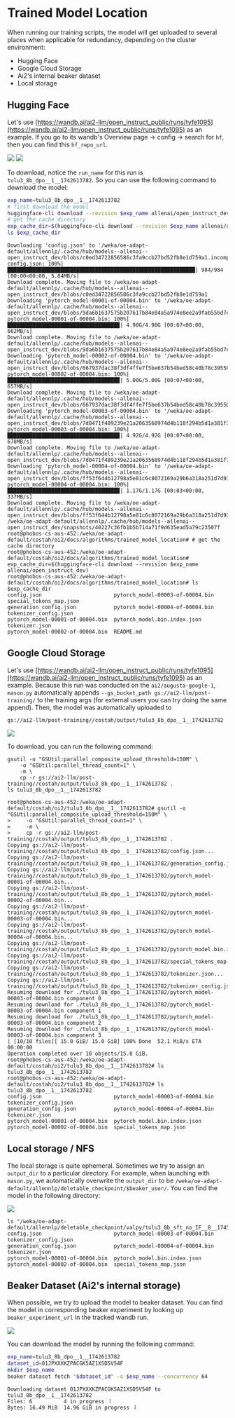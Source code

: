 # Trained Model Location

When running our training scripts, the model will get uploaded to several places when applicable for redundancy, depending on the cluster environment:

* Hugging Face
* Google Cloud Storage
* Ai2's internal beaker dataset
* Local storage



## Hugging Face

Let's use [https://wandb.ai/ai2-llm/open_instruct_public/runs/tyfe1095](https://wandb.ai/ai2-llm/open_instruct_public/runs/tyfe1095) as an example. If you go to its wandb's Overview page -> config -> search for `hf`, then you can find this `hf_repo_url`. 

![](trained_model_location/hf.png)
![](trained_model_location/hf2.png)

To download, notice the `run_name` for this run is `tulu3_8b_dpo__1__1742613782`. So you can use the following command to download the model:

```bash
exp_name=tulu3_8b_dpo__1__1742613782
# first download the model
huggingface-cli download --revision $exp_name allenai/open_instruct_dev
# get the cache directory
exp_cache_dir=$(huggingface-cli download --revision $exp_name allenai/open_instruct_dev)
ls $exp_cache_dir
```
```
Downloading 'config.json' to '/weka/oe-adapt-default/allennlp/.cache/hub/models--allenai--open_instruct_dev/blobs/c0ed34722856586c3fa9ccb27bd52fb8e1d759a1.incomplete'
config.json: 100%|████████████████████████████████████████████████████████████| 984/984 [00:00<00:00, 5.84MB/s]
Download complete. Moving file to /weka/oe-adapt-default/allennlp/.cache/hub/models--allenai--open_instruct_dev/blobs/c0ed34722856586c3fa9ccb27bd52fb8e1d759a1
Downloading 'pytorch_model-00001-of-00004.bin' to '/weka/oe-adapt-default/allennlp/.cache/hub/models--allenai--open_instruct_dev/blobs/9da6b1637575b207617b84e84a5a974e8ee2a9fab55bd7e0343d6edf2a9f9f28.incomplete'
pytorch_model-00001-of-00004.bin: 100%|███████████████████████████████████▉| 4.98G/4.98G [00:07<00:00, 662MB/s]
Download complete. Moving file to /weka/oe-adapt-default/allennlp/.cache/hub/models--allenai--open_instruct_dev/blobs/9da6b1637575b207617b84e84a5a974e8ee2a9fab55bd7e0343d6edf2a9f9f28
Downloading 'pytorch_model-00002-of-00004.bin' to '/weka/oe-adapt-default/allennlp/.cache/hub/models--allenai--open_instruct_dev/blobs/667937dac38f3df4ffe7f5be637b54bed58c40b78c39550b639d12f6d57461b7.incomplete'
pytorch_model-00002-of-00004.bin: 100%|███████████████████████████████████▉| 5.00G/5.00G [00:07<00:00, 657MB/s]
Download complete. Moving file to /weka/oe-adapt-default/allennlp/.cache/hub/models--allenai--open_instruct_dev/blobs/667937dac38f3df4ffe7f5be637b54bed58c40b78c39550b639d12f6d57461b7
Downloading 'pytorch_model-00003-of-00004.bin' to '/weka/oe-adapt-default/allennlp/.cache/hub/models--allenai--open_instruct_dev/blobs/7d0471f489239e21a2063568974d4b118f294b5d1a381f306fe165729b6e88d3.incomplete'
pytorch_model-00003-of-00004.bin: 100%|███████████████████████████████████▉| 4.92G/4.92G [00:07<00:00, 678MB/s]
Download complete. Moving file to /weka/oe-adapt-default/allennlp/.cache/hub/models--allenai--open_instruct_dev/blobs/7d0471f489239e21a2063568974d4b118f294b5d1a381f306fe165729b6e88d3
Downloading 'pytorch_model-00004-of-00004.bin' to '/weka/oe-adapt-default/allennlp/.cache/hub/models--allenai--open_instruct_dev/blobs/ff53f644b12798a5e81c6c8072169a29b6a318a251d7d939687e2af333efe51e.incomplete'
pytorch_model-00004-of-00004.bin: 100%|███████████████████████████████████▉| 1.17G/1.17G [00:03<00:00, 337MB/s]
Download complete. Moving file to /weka/oe-adapt-default/allennlp/.cache/hub/models--allenai--open_instruct_dev/blobs/ff53f644b12798a5e81c6c8072169a29b6a318a251d7d939687e2af333efe51e
/weka/oe-adapt-default/allennlp/.cache/hub/models--allenai--open_instruct_dev/snapshots/40227c36fb1b5b714a71f9d635ead5a79c23507f
root@phobos-cs-aus-452:/weka/oe-adapt-default/costah/oi2/docs/algorithms/trained_model_location# # get the cache directory
root@phobos-cs-aus-452:/weka/oe-adapt-default/costah/oi2/docs/algorithms/trained_model_location# exp_cache_dir=$(huggingface-cli download --revision $exp_name allenai/open_instruct_dev)
root@phobos-cs-aus-452:/weka/oe-adapt-default/costah/oi2/docs/algorithms/trained_model_location# ls $exp_cache_dir
config.json                       pytorch_model-00003-of-00004.bin  special_tokens_map.json
generation_config.json            pytorch_model-00004-of-00004.bin  tokenizer_config.json
pytorch_model-00001-of-00004.bin  pytorch_model.bin.index.json      tokenizer.json
pytorch_model-00002-of-00004.bin  README.md
```

## Google Cloud Storage

Let's use [https://wandb.ai/ai2-llm/open_instruct_public/runs/tyfe1095](https://wandb.ai/ai2-llm/open_instruct_public/runs/tyfe1095) as an example. Because this run was conducted on the `ai2/augusta-google-1`, `mason.py` automatically appends `--gs_bucket_path gs://ai2-llm/post-training/` to the training args (for external users you can try doing the same append). Then, the model was automatically uploaded to 

```
gs://ai2-llm/post-training//costah/output/tulu3_8b_dpo__1__1742613782
```

![](trained_model_location/gcs.png)

To download, you can run the following command:

```
gsutil -o "GSUtil:parallel_composite_upload_threshold=150M" \
    -o "GSUtil:parallel_thread_count=1" \
    -m \
    cp -r gs://ai2-llm/post-training//costah/output/tulu3_8b_dpo__1__1742613782 .
ls tulu3_8b_dpo__1__1742613782
```
```
root@phobos-cs-aus-452:/weka/oe-adapt-default/costah/oi2/tulu3_8b_dpo__1__1742613782# gsutil -o "GSUtil:parallel_composite_upload_threshold=150M" \
>     -o "GSUtil:parallel_thread_count=1" \
>     -m \
>     cp -r gs://ai2-llm/post-training//costah/output/tulu3_8b_dpo__1__1742613782 .
Copying gs://ai2-llm/post-training//costah/output/tulu3_8b_dpo__1__1742613782/config.json...
Copying gs://ai2-llm/post-training//costah/output/tulu3_8b_dpo__1__1742613782/generation_config.json...
Copying gs://ai2-llm/post-training//costah/output/tulu3_8b_dpo__1__1742613782/pytorch_model-00001-of-00004.bin...
Copying gs://ai2-llm/post-training//costah/output/tulu3_8b_dpo__1__1742613782/pytorch_model-00002-of-00004.bin...
Copying gs://ai2-llm/post-training//costah/output/tulu3_8b_dpo__1__1742613782/pytorch_model-00003-of-00004.bin...
Copying gs://ai2-llm/post-training//costah/output/tulu3_8b_dpo__1__1742613782/pytorch_model-00004-of-00004.bin...
Copying gs://ai2-llm/post-training//costah/output/tulu3_8b_dpo__1__1742613782/pytorch_model.bin.index.json...
Copying gs://ai2-llm/post-training//costah/output/tulu3_8b_dpo__1__1742613782/special_tokens_map.json...
Copying gs://ai2-llm/post-training//costah/output/tulu3_8b_dpo__1__1742613782/tokenizer.json...
Copying gs://ai2-llm/post-training//costah/output/tulu3_8b_dpo__1__1742613782/tokenizer_config.json...
Resuming download for ./tulu3_8b_dpo__1__1742613782/pytorch_model-00003-of-00004.bin component 0
Resuming download for ./tulu3_8b_dpo__1__1742613782/pytorch_model-00003-of-00004.bin component 1
Resuming download for ./tulu3_8b_dpo__1__1742613782/pytorch_model-00003-of-00004.bin component 2
Resuming download for ./tulu3_8b_dpo__1__1742613782/pytorch_model-00003-of-00004.bin component 3
| [10/10 files][ 15.0 GiB/ 15.0 GiB] 100% Done  52.1 MiB/s ETA 00:00:00         
Operation completed over 10 objects/15.0 GiB.                                    
root@phobos-cs-aus-452:/weka/oe-adapt-default/costah/oi2/tulu3_8b_dpo__1__1742613782# ls
tulu3_8b_dpo__1__1742613782
root@phobos-cs-aus-452:/weka/oe-adapt-default/costah/oi2/tulu3_8b_dpo__1__1742613782# ls tulu3_8b_dpo__1__1742613782
config.json                       pytorch_model-00003-of-00004.bin  tokenizer_config.json
generation_config.json            pytorch_model-00004-of-00004.bin  tokenizer.json
pytorch_model-00001-of-00004.bin  pytorch_model.bin.index.json
pytorch_model-00002-of-00004.bin  special_tokens_map.json
```



## Local storage / NFS

The local storage is quite ephemeral. Sometimes we try to assign an `output_dir` to a particular directory. For example, when launching with `mason.py`, we automatically overwrite the `output_dir` to be `/weka/oe-adapt-default/allennlp/deletable_checkpoint/$beaker_user/`. You can find the model in the following directory:


![](trained_model_location/local.png)


```
ls "/weka/oe-adapt-default/allennlp/deletable_checkpoint/valpy/tulu3_8b_sft_no_IF__8__1745534652"
config.json                       pytorch_model-00003-of-00004.bin  tokenizer_config.json
generation_config.json            pytorch_model-00004-of-00004.bin  tokenizer.json
pytorch_model-00001-of-00004.bin  pytorch_model.bin.index.json
pytorch_model-00002-of-00004.bin  special_tokens_map.json
```


## Beaker Dataset (Ai2's internal storage)

When possible, we try to upload the model to beaker dataset. You can find the model in corresponding beaker experiment by looking up `beaker_experiment_url` in the tracked wandb run.


![](trained_model_location/beaker_dataset.gif)

You can download the model by running the following command:

```bash
exp_name=tulu3_8b_dpo__1__1742613782
dataset_id=01JPXXXKZPACGK5AZ1XSD5V54F
mkdir $exp_name
beaker dataset fetch "$dataset_id" -o $exp_name --concurrency 64
```
```
Downloading dataset 01JPXXXKZPACGK5AZ1XSD5V54F to tulu3_8b_dpo__1__1742613782
Files: 6          4 in progress ⠸  
Bytes: 16.49 MiB  14.96 GiB in progress ⠸ 
```